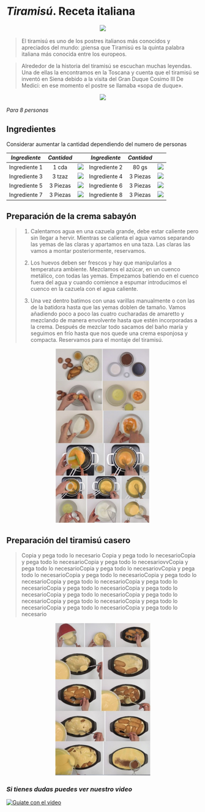 # *Tiramisú*. Receta italiana
<p align="Center">
   <img src="https://www.shutterstock.com/image-vector/italian-desserts-tiramisu-text-hand-260nw-1833497803.jpg" width="400">
</p>

> El tiramisú es uno de los postres italianos más conocidos y apreciados del mundo: ¡piensa que Tiramisú es la quinta palabra italiana más conocida entre los europeos.

> Alrededor de la historia del tiramisú se escuchan muchas leyendas. Una de ellas la encontramos en la Toscana y cuenta que el tiramisú se inventó en Siena debido a la visita del Gran Duque Cosimo III De Medici: en ese momento el postre se llamaba «sopa de duque».
>

<p align="center">
<img src="https://www.recetasderechupete.com/wp-content/uploads/2020/05/Tiramis%C3%BA-italiano-1200x828.jpg" width="350">
</p>

_Para 8 personas_

## Ingredientes

Considerar aumentar la cantidad dependiendo del numero de personas 
<div align="Center">

| *Ingrediente*            | *Cantidad*     | | *Ingrediente*            | *Cantidad*     | |
| ----------------- | :---------------: | :---------------: |:---------------: |:---------------: |:---------------: |
| Ingrediente 1      | 1 cda  | <img src="https://www.cardamomo.news/__export/1678996138143/sites/debate/img/2023/03/16/queso-crema.jpg_172596871.jpg" width="100"> | Ingrediente 2      |  80 gs  | <img src="https://www.recetasderechupete.com/wp-content/uploads/2020/06/Tipos-de-huevos.jpg" width="100"> |
| Ingrediente 3        | 3 tzaz  | <img src="https://i0.wp.com/www.pasionthermomix.co/wp-content/uploads/2019/10/azucar-glas.jpg" width="100"> | Ingrediente 4       | 3 Piezas | <img src="https://okdiario.com/img/2015/10/25/receta-de-bizcochos-savoiardi-o-de-soletilla-655x368.jpg" width="100"> |
| Ingrediente 5       | 3 Piezas | <img src="https://www.disevil.com/modules/ltw_simpleblog/featured/167.jpg" width="100"> | Ingrediente 6       | 3 Piezas | <img src="https://i.blogs.es/99439e/cacao-polvo/1366_2000.jpg" width="100"> |
| Ingrediente 7       | 3 Piezas | <img src="https://www.sincable.mx/wp-content/uploads/2021/07/Yz6-UdT-cafe-en-polvo-1-81363863_s.jpg" width="100"> | Ingrediente 8       | 3 Piezas | <img src="https://cdn.shopify.com/s/files/1/0003/1916/0381/articles/IMG_8951a1.jpg?v=1621027793" width="100"> |
</div>

## Preparación de la crema sabayón

> 1. Calentamos agua en una cazuela grande, debe estar caliente pero sin llegar a hervir. Mientras se calienta el agua vamos separando las yemas de las claras y apartamos en una taza. Las claras las vamos a montar posteriormente, reservamos.
>
> 2. Los huevos deben ser frescos y hay que manipularlos a temperatura ambiente. Mezclamos el azúcar, en un cuenco metálico, con todas las yemas. Empezamos batiendo en el cuenco fuera del agua y cuando comience a espumar introducimos el cuenco en la cazuela con el agua caliente.
>
> 3. Una vez dentro batimos con unas varillas manualmente o con las de la batidora hasta que las yemas doblen de tamaño. Vamos añadiendo poco a poco las cuatro cucharadas de amaretto y mezclando de manera envolvente hasta que estén incorporadas a la crema. Después de mezclar todo sacamos del baño maría y seguimos en frío hasta que nos quede una crema esponjosa y compacta. Reservamos para el montaje del tiramisú.

<p align="Center">
<img src="IMG/crema.jpg" width="250">
</p>

## Preparación del tiramisú casero

> Copia y pega todo lo necesario Copia y pega todo lo necesarioCopia y pega todo lo necesarioCopia y pega todo lo necesariovvCopia y pega todo lo necesarioCopia y pega todo lo necesariovCopia y pega todo lo necesarioCopia y pega todo lo necesarioCopia y pega todo lo necesarioCopia y pega todo lo necesarioCopia y pega todo lo necesarioCopia y pega todo lo necesarioCopia y pega todo lo necesarioCopia y pega todo lo necesarioCopia y pega todo lo necesarioCopia y pega todo lo necesarioCopia y pega todo lo necesarioCopia y pega todo lo necesarioCopia y pega todo lo necesario

<p align="Center">
<img src="IMG/tiramisu.jpg" width="250">
</p>

### _Si tienes dudas puedes ver nuestro video_
[![Guiate con el video](https://www.ilolay.com.ar/uploads/recetas/1658880862-Tiramisu.jpg)](https://youtu.be/6XIwPIqDzA4)



